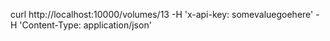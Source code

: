 curl http://localhost:10000/volumes/13 -H 'x-api-key: somevaluegoehere' -H 'Content-Type: application/json' 
